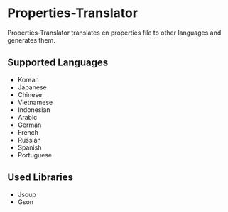 # Properties-Translator
Properties-Translator translates en properties file to other languages and generates them.

## Supported Languages
+ Korean
+ Japanese
+ Chinese
+ Vietnamese
+ Indonesian
+ Arabic
+ German
+ French
+ Russian
+ Spanish
+ Portuguese

## Used Libraries
+ Jsoup
+ Gson